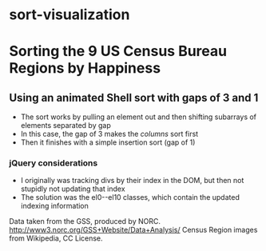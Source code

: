 sort-visualization
==================

# Sorting the 9 US Census Bureau Regions by Happiness
## Using an animated Shell sort with gaps of 3 and 1

* The sort works by pulling an element out and then shifting subarrays of elements separated by gap
* In this case, the gap of 3 makes the *columns* sort first
* Then it finishes with a simple insertion sort (gap of 1)

### jQuery considerations
* I originally was tracking divs by their index in the DOM, but then not stupidly not updating that index
* The solution was the el0--el10 classes, which contain the updated indexing information

Data taken from the GSS, produced by NORC. http://www3.norc.org/GSS+Website/Data+Analysis/
Census Region images from Wikipedia, CC License.
